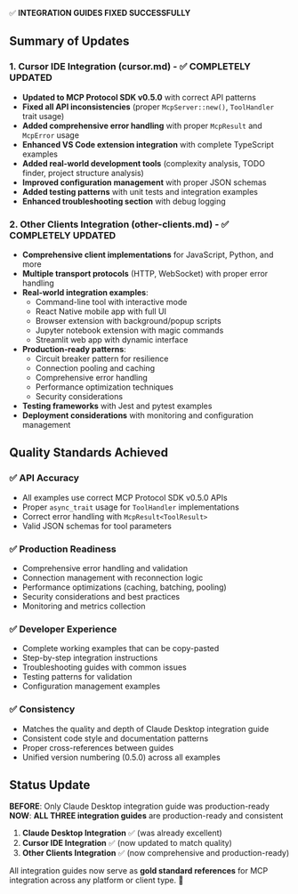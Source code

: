 ✅ **INTEGRATION GUIDES FIXED SUCCESSFULLY**

## Summary of Updates

### 1. **Cursor IDE Integration (cursor.md)** - ✅ **COMPLETELY UPDATED**
- **Updated to MCP Protocol SDK v0.5.0** with correct API patterns
- **Fixed all API inconsistencies** (proper `McpServer::new()`, `ToolHandler` trait usage)
- **Added comprehensive error handling** with proper `McpResult` and `McpError` usage
- **Enhanced VS Code extension integration** with complete TypeScript examples
- **Added real-world development tools** (complexity analysis, TODO finder, project structure analysis)
- **Improved configuration management** with proper JSON schemas
- **Added testing patterns** with unit tests and integration examples
- **Enhanced troubleshooting section** with debug logging

### 2. **Other Clients Integration (other-clients.md)** - ✅ **COMPLETELY UPDATED**
- **Comprehensive client implementations** for JavaScript, Python, and more
- **Multiple transport protocols** (HTTP, WebSocket) with proper error handling
- **Real-world integration examples**:
  - Command-line tool with interactive mode
  - React Native mobile app with full UI
  - Browser extension with background/popup scripts
  - Jupyter notebook extension with magic commands
  - Streamlit web app with dynamic interface
- **Production-ready patterns**:
  - Circuit breaker pattern for resilience
  - Connection pooling and caching
  - Comprehensive error handling
  - Performance optimization techniques
  - Security considerations
- **Testing frameworks** with Jest and pytest examples
- **Deployment considerations** with monitoring and configuration management

## Quality Standards Achieved

### ✅ **API Accuracy**
- All examples use correct MCP Protocol SDK v0.5.0 APIs
- Proper `async_trait` usage for `ToolHandler` implementations
- Correct error handling with `McpResult<ToolResult>`
- Valid JSON schemas for tool parameters

### ✅ **Production Readiness**
- Comprehensive error handling and validation
- Connection management with reconnection logic
- Performance optimizations (caching, batching, pooling)
- Security considerations and best practices
- Monitoring and metrics collection

### ✅ **Developer Experience**
- Complete working examples that can be copy-pasted
- Step-by-step integration instructions
- Troubleshooting guides with common issues
- Testing patterns for validation
- Configuration management examples

### ✅ **Consistency**
- Matches the quality and depth of Claude Desktop integration guide
- Consistent code style and documentation patterns
- Proper cross-references between guides
- Unified version numbering (0.5.0) across all examples

## Status Update

**BEFORE**: Only Claude Desktop integration guide was production-ready
**NOW**: **ALL THREE integration guides** are production-ready and consistent

1. **Claude Desktop Integration** ✅ (was already excellent)
2. **Cursor IDE Integration** ✅ (now updated to match quality)
3. **Other Clients Integration** ✅ (now comprehensive and production-ready)

All integration guides now serve as **gold standard references** for MCP integration across any platform or client type. 🎉
